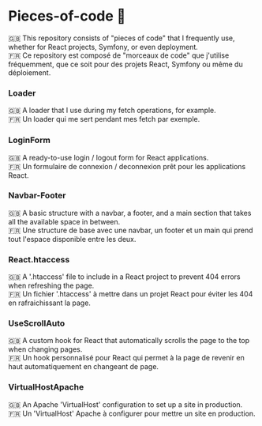 # Pieces-of-code 🧩

🇬🇧 This repository consists of "pieces of code" that I frequently use, whether for React projects, Symfony, or even deployment.  
🇫🇷 Ce repository est composé de "morceaux de code" que j'utilise fréquemment, que ce soit pour des projets React, Symfony ou même du déploiement.

### Loader

🇬🇧 A loader that I use during my fetch operations, for example.  
🇫🇷 Un loader qui me sert pendant mes fetch par exemple.

### LoginForm

🇬🇧 A ready-to-use login / logout form for React applications.  
🇫🇷 Un formulaire de connexion / deconnexion prêt pour les applications React.

### Navbar-Footer

🇬🇧 A basic structure with a navbar, a footer, and a main section that takes all the available space in between.  
🇫🇷 Une structure de base avec une navbar, un footer et un main qui prend tout l'espace disponible entre les deux.

### React.htaccess

🇬🇧 A '.htaccess' file to include in a React project to prevent 404 errors when refreshing the page.  
🇫🇷 Un fichier '.htaccess' à mettre dans un projet React pour éviter les 404 en rafraichissant la page.

### UseScrollAuto

🇬🇧 A custom hook for React that automatically scrolls the page to the top when changing pages.  
🇫🇷 Un hook personnalisé pour React qui permet à la page de revenir en haut automatiquement en changeant de page.

### VirtualHostApache

🇬🇧 An Apache 'VirtualHost' configuration to set up a site in production.  
🇫🇷 Un 'VirtualHost' Apache à configurer pour mettre un site en production.